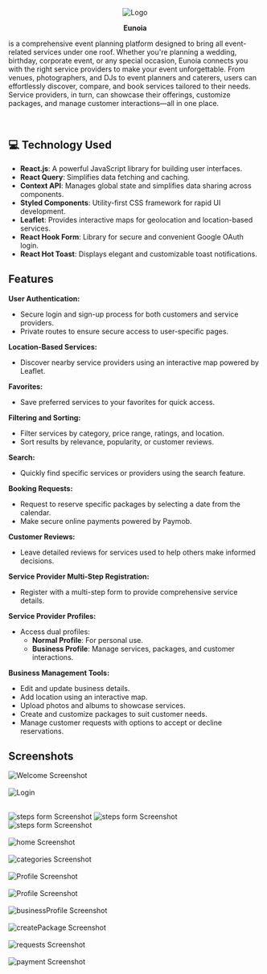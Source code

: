 <div align="center">

![Logo](./public/Screenshots/logo.svg)

<p><b>Eunoia</b></p>
</div>
  <p> is a comprehensive event planning platform designed to bring all event-related services under one roof. Whether you're planning a wedding, birthday, corporate event, or any special occasion, Eunoia connects you with the right service providers to make your event unforgettable. From venues, photographers, and DJs to event planners and caterers, users can effortlessly discover, compare, and book services tailored to their needs. Service providers, in turn, can showcase their offerings, customize packages, and manage customer interactions—all in one place. </p>
</br>

## 💻 Technology Used

- **React.js**: A powerful JavaScript library for building user interfaces.
- **React Query**: Simplifies data fetching and caching.
- **Context API**: Manages global state and simplifies data sharing across components.
- **Styled Components**: Utility-first CSS framework for rapid UI development.
- **Leaflet**: Provides interactive maps for geolocation and location-based services.
- **React Hook Form**: Library for secure and convenient Google OAuth login.
- **React Hot Toast**: Displays elegant and customizable toast notifications.

## Features

**User Authentication:**

- Secure login and sign-up process for both customers and service providers.
- Private routes to ensure secure access to user-specific pages.

**Location-Based Services:**

- Discover nearby service providers using an interactive map powered by Leaflet.

**Favorites:**

- Save preferred services to your favorites for quick access.

**Filtering and Sorting:**

- Filter services by category, price range, ratings, and location.
- Sort results by relevance, popularity, or customer reviews.

**Search:**

- Quickly find specific services or providers using the search feature.

**Booking Requests:**

- Request to reserve specific packages by selecting a date from the calendar.
- Make secure online payments powered by Paymob.

**Customer Reviews:**

- Leave detailed reviews for services used to help others make informed decisions.

**Service Provider Multi-Step Registration:**

- Register with a multi-step form to provide comprehensive service details.

**Service Provider Profiles:**

- Access dual profiles:
  - **Normal Profile**: For personal use.
  - **Business Profile**: Manage services, packages, and customer interactions.

**Business Management Tools:**

- Edit and update business details.
- Add location using an interactive map.
- Upload photos and albums to showcase services.
- Create and customize packages to suit customer needs.
- Manage customer requests with options to accept or decline reservations.

## Screenshots

![Welcome Screenshot](./public/Screenshots/Welcome.jpg)
</br>
</br>
![Login](./public/Screenshots/login.jpg)
</br>
</br>

![steps form Screenshot](./public/Screenshots/step1.jpg)
![steps form Screenshot](./public/Screenshots/step2.jpg)
![steps form Screenshot](./public/Screenshots/step3.jpg)
</br>
</br>
![home Screenshot](./public/Screenshots/home.jpg)
</br>
</br>
![categories Screenshot](./public/Screenshots/categories.jpg)
</br>
</br>
![Profile Screenshot](./public/Screenshots/search.jpg)
</br>
</br>
![Profile Screenshot](./public/Screenshots/userProfile.jpg)
</br>
</br>
![businessProfile Screenshot](./public/Screenshots/businessProfile.jpg)
</br>
</br>
![createPackage Screenshot](./public/Screenshots/createPackage.jpg)
</br>
</br>
![requests Screenshot](./public/Screenshots/recievedRequests.jpg)
</br>
</br>
![payment Screenshot](./public/Screenshots/payment.jpg)

<br/>
